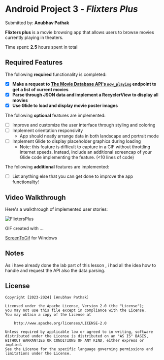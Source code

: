 # Android Project 3 - *Flixters Plus*

Submitted by: **Anubhav Pathak**

**Flixters plus** is a movie browsing app that allows users to browse movies currently playing in theaters.

Time spent: **2.5** hours spent in total

## Required Features

The following **required** functionality is completed:

- [x] **Make a request to [The Movie Database API's `now_playing`](https://developers.themoviedb.org/3/movies/get-now-playing) endpoint to get a list of current movies**
- [x] **Parse through JSON data and implement a RecyclerView to display all movies**
- [x] **Use Glide to load and display movie poster images**

The following **optional** features are implemented:

- [ ] Improve and customize the user interface through styling and coloring
- [ ] Implement orientation responsivity
  - App should neatly arrange data in both landscape and portrait mode
- [ ] Implement Glide to display placeholder graphics during loading
  - Note: this feature is difficult to capture in a GIF without throttling internet speeds.  Instead, include an additional screencap of your Glide code implementing the feature.  (<10 lines of code)

The following **additional** features are implemented:

- [ ] List anything else that you can get done to improve the app functionality!

## Video Walkthrough

Here's a walkthrough of implemented user stories:

![FlixtersPlus](https://github.com/Anubhav0114/FlixtersPlus/assets/88669266/b35b5c8a-cd69-42c3-8b69-dfe09ac7b35b)

GIF created with ...  

[ScreenToGif](https://www.screentogif.com/) for Windows

## Notes

As i have already done the lab part of this lesson , i had all the idea how to handle and request the API also the data parsing.

## License

    Copyright [2023-2024] [Anubhav Pathak]

    Licensed under the Apache License, Version 2.0 (the "License");
    you may not use this file except in compliance with the License.
    You may obtain a copy of the License at

        http://www.apache.org/licenses/LICENSE-2.0

    Unless required by applicable law or agreed to in writing, software
    distributed under the License is distributed on an "AS IS" BASIS,
    WITHOUT WARRANTIES OR CONDITIONS OF ANY KIND, either express or implied.
    See the License for the specific language governing permissions and
    limitations under the License.
